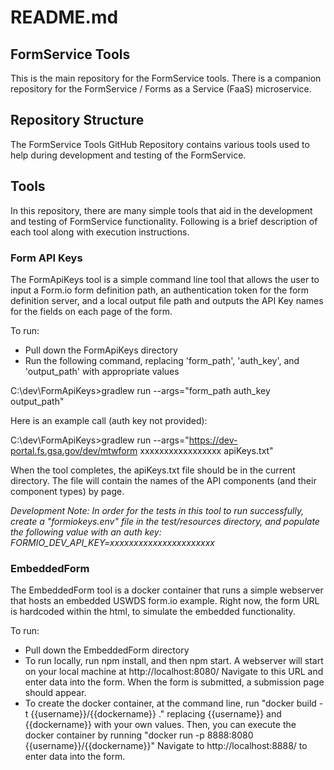 # README.md
## FormService Tools

This is the main repository for the FormService tools.  There is a companion repository for the FormService / Forms as a Service (FaaS) microservice.

## Repository Structure

The FormService Tools GitHub Repository contains various tools used to help during development and testing of the FormService.


## Tools

In this repository, there are many simple tools that aid in the development and testing of FormService functionality.  Following is a brief description of each tool along with execution instructions.

### Form API Keys

The FormApiKeys tool is a simple command line tool that allows the user to input a Form.io form definition path, an authentication token for the form definition server, and a local output file path and outputs the API Key names for the fields on each page of the form.

To run:
* Pull down the FormApiKeys directory
* Run the following command, replacing 'form_path', 'auth_key', and 'output_path' with appropriate values

C:\dev\FormApiKeys>gradlew run --args="form_path auth_key output_path"

Here is an example call (auth key not provided):

C:\dev\FormApiKeys>gradlew run --args="https://dev-portal.fs.gsa.gov/dev/mtwform xxxxxxxxxxxxxxxxx apiKeys.txt"

When the tool completes, the apiKeys.txt file should be in the current directory.  The file will contain the names of the API components (and their component types) by page.

*Development Note: In order for the tests in this tool to run successfully, create a "formiokeys.env" file in the test/resources directory, and populate the following value with an auth key: FORMIO_DEV_API_KEY=xxxxxxxxxxxxxxxxxxxxxx*

### EmbeddedForm

The EmbeddedForm tool is a docker container that runs a simple webserver that hosts an embedded USWDS form.io example.  Right now, the form URL is hardcoded within the html, to simulate the embedded functionality.

To run:
* Pull down the EmbeddedForm directory
* To run locally, run npm install, and then npm start.  A webserver will start on your local machine at http://localhost:8080/  Navigate to this URL and enter data into the form.  When the form is submitted, a submission page should appear.
* To create the docker container, at the command line, run "docker build -t {{username}}/{{dockername}} ." replacing {{username}} and {{dockername}} with your own values.  Then, you can execute the docker container by running "docker run -p 8888:8080 {{username}}/{{dockername}}"  Navigate to http://localhost:8888/ to enter data into the form.
